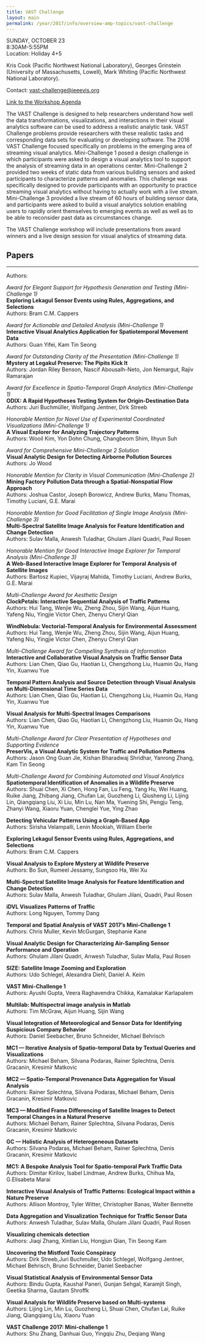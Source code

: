 ```yaml
---
title: VAST Challenge
layout: main
permalink: /year/2017/info/overview-amp-topics/vast-challenge
---
```


SUNDAY, OCTOBER 23  
8:30AM-5:55PM  
Location: Holiday 4+5

Kris Cook (Pacific Northwest National Laboratory), Georges Grinstein
(University of Massachusetts, Lowell), Mark Whiting (Pacific Northwest
National Laboratory).

Contact:
[vast-challenge@ieeevis.org](mailto:vast-challenge@ieeevis.org)

[Link to the Workshop Agenda](http://www.vacommunity.org/VAST+Workshop+2016)
	
The VAST Challenge is designed to help researchers understand how well the data transformations, visualizations, and interactions in their visual analytics software can be used to address a realistic analytic task. VAST Challenge problems provide researchers with these realistic tasks and corresponding data sets for evaluating or developing software. The 2016 VAST Challenge focused specifically on problems in the emerging area of streaming visual analytics. Mini-Challenge 1 posed a design challenge in which participants were asked to design a visual analytics tool to support the analysis of streaming data in an operations center. Mini-Challenge 2 provided two weeks of static data from various building sensors and asked participants to characterize patterns and anomalies. This challenge was specifically designed to provide participants with an opportunity to practice streaming visual analytics without having to actually work with a live stream.
Mini-Challenge 3 provided a live stream of 60 hours of building sensor data, and participants were asked to build a visual analytics solution enabling users to rapidly orient themselves to emerging events as well as well as to be able to reconsider past data as circumstances change.

The VAST Challenge workshop will include presentations from award winners and a live design session for visual analytics of streaming data.  

## Papers

****  
Authors: 

*Award for Elegant Support for Hypothesis Generation and Testing (Mini-Challenge 1)*  
**Exploring Lekagul Sensor Events using Rules, Aggregations, and Selections**  
Authors: Bram C.M. Cappers

*Award for Actionable and Detailed Analysis (Mini-Challenge 1)*  
**Interactive Visual Analytics Application for Spatiotemporal Movement Data**  
Authors: Guan Yifei, Kam Tin Seong

*Award for Outstanding Clarity of the Presentation (Mini-Challenge 1)*  
**Mystery at Legakul Preserve: The Pipits Kick It**  
Authors: Jordan Riley Benson, Nascif Abousalh-Neto, Jon Nemargut, Rajiv Ramarajan

*Award for Excellence in Spatio-Temporal Graph Analytics (Mini-Challenge 1)*  
**ODIX: A Rapid Hypotheses Testing System for Origin-Destination Data**  
Authors: Juri Buchmüller, Wolfgang Jentner, Dirk Streeb

*Honorable Mention for Novel Use of Experimental Coordinated Visualizations (Mini-Challenge 1)*  
**A Visual Explorer for Analyzing Trajectory Patterns**  
Authors: Wooil Kim, Yon Dohn Chung, Changbeom Shim, Ilhyun Suh

*Award for Comprehensive Mini-Challenge 2 Solution*  
**Visual Analytic Design for Detecting Airborne Pollution Sources**  
Authors: Jo Wood

*Honorable Mention for Clarity in Visual Communication (Mini-Challenge 2)*  
**Mining Factory Pollution Data through a Spatial-Nonspatial Flow Approach**  
Authors: Joshua Castor, Joseph Borowicz, Andrew Burks, Manu Thomas, Timothy Luciani, G.E. Marai

*Honorable Mention for Good Facilitation of Single Image Analysis (Mini-Challenge 3)*  
**Multi-Spectral Satellite Image Analysis for Feature Identification and Change Detection**  
Authors: Sulav Malla, Anwesh Tuladhar, Ghulam Jilani Quadri, Paul Rosen

*Honorable Mention for Good Interactive Image Explorer for Temporal Analysis (Mini-Challenge 3)*  
**A Web-Based Interactive Image Explorer for Temporal Analysis of Satellite Images**  
Authors: Bartosz Kupiec, Vijayraj Mahida, Timothy Luciani, Andrew Burks, G.E. Marai

*Multi-Challenge Award for Aesthetic Design*  
**ClockPetals: Interactive Sequential Analysis of Traffic Patterns**  
Authors: Hui Tang, Wenjie Wu, Zheng Zhou, Sijin Wang, Aijun Huang, Yafeng Niu, Yingjie Victor Chen, Zhenyu Cheryl Qian

**WindNebula: Vectorial-Temporal Analysis for Environmental Assessment**  
Authors: Hui Tang, Wenjie Wu, Zheng Zhou, Sijin Wang, Aijun Huang, Yafeng Niu, Yingjie Victor Chen, Zhenyu Cheryl Qian

*Multi-Challenge Award for Compelling Synthesis of Information*  
**Interactive and Collaborative Visual Analysis on Traffic Sensor Data**  
Authors: Lian Chen, Qiao Gu, Haotian Li, Chengzhong Liu, Huamin Qu, Hang Yin, Xuanwu Yue

**Temporal Pattern Analysis and Source Detection through Visual Analysis on Multi-Dimensional Time Series Data**  
Authors: Lian Chen, Qiao Gu, Haotian Li, Chengzhong Liu, Huamin Qu, Hang Yin, Xuanwu Yue

**Visual Analysis for Multi-Spectral Images Comparisons**  
Authors: Lian Chen, Qiao Gu, Haotian Li, Chengzhong Liu, Huamin Qu, Hang Yin, Xuanwu Yue

*Multi-Challenge Award for Clear Presentation of Hypotheses and Supporting Evidence*  
**PreserVis, a Visual Analytic System for Traffic and Pollution Patterns**  
Authors: Jason Ong Guan Jie, Kishan Bharadwaj Shridhar, Yanrong Zhang, Kam Tin Seong

*Multi-Challenge Award for Combining Automated and Visual Analytics*  
**Spatiotemporal Identification of Anomalies in a Wildlife Preserve**  
Authors: Shuai Chen, Xi Chen, Hong Fan, Lu Feng, Yang Hu, Wei Huang, Ruike Jiang, Zhibang Jiang, Chufan Lai, Guozheng Li, Qiusheng Li, Lijing Lin, Qiangqiang Liu, Xi Liu, Min Lu, Nan Ma, Yuening Shi, Pengju Teng, Zhanyi Wang, Xiaoru Yuan, Chenglei Yue, Ying Zhao

**Detecting Vehicular Patterns Using a Graph-Based App**  
Authors: Sirisha Velampalli, Lenin Mookiah, William Eberle

**Exploring Lekagul Sensor Events using Rules, Aggregations, and Selections**  
Authors: Bram C.M. Cappers

**Visual Analysis to Explore Mystery at Wildlife Preserve**  
Authors: Bo Sun, Rumeel Jessamy, Sungsoo Ha, Wei Xu

**Multi-Spectral Satellite Image Analysis for Feature Identification and Change Detection**  
Authors: Sulav Malla, Anwesh Tuladhar, Ghulam Jilani, Quadri, Paul Rosen

**iDVL Visualizes Patterns of Traffic**  
Authors: Long Nguyen, Tommy Dang

**Temporal and Spatial Analysis of VAST 2017’s Mini-Challenge 1**  
Authors: Chris Muller, Kevin McGurgan, Stephanie Kane

**Visual Analytic Design for Characterizing Air-Sampling Sensor Performance and Operation**  
Authors: Ghulam Jilani Quadri, Anwesh Tuladhar, Sulav Malla, Paul Rosen

**SIZE: Satellite Image Zooming and Exploration**  
Authors: Udo Schlegel, Alexandra Diehl, Daniel A. Keim

**VAST Mini-Challenge 1**  
Authors: Ayushi Gupta, Veera Raghavendra Chikka, Kamalakar Karlapalem

**Multilab: Multispectral image analysis in Matlab**  
Authors: Tim McGraw, Aijun Huang, Sijin Wang

**Visual Integration of Meteorological and Sensor Data for Identifying Suspicious Company Behavior**  
Authors: Daniel Seebacher, Bruno Schneider, Michael Behrisch

**MC1 — Iterative Analysis of Spatio-temporal Data by Textual Queries and Visualizations**  
Authors: Michael Beham, Silvana Podaras, Rainer Splechtna, Denis Gracanin, Kresimir Matkovic

**MC2 — Spatio-Temporal Provenance Data Aggregation for Visual Analysis**  
Authors: Rainer Splechtna, Silvana Podaras, Michael Beham, Denis Gracanin, Kresimir Matkovic

**MC3 — Modified Frame Differencing of Satellite Images to Detect Temporal Changes in a Natural Preserve**  
Authors: Michael Beham, Rainer Splechtna, Silvana Podaras, Denis Gracanin, Kresimir Matkovic

**GC — Holistic Analysis of Heterogeneous Datasets**  
Authors: Silvana Podaras, Michael Beham, Rainer Splechtna, Denis Gracanin, Kresimir Matkovic

**MC1: A Bespoke Analysis Tool for Spatio-temporal Park Traffic Data**  
Authors: Dimitar Kirilov, Isabel Lindmae, Andrew Burks, Chihua Ma, G.Elisabeta Marai

**Interactive Visual Analysis of Traffic Patterns: Ecological Impact within a Nature Preserve**  
Authors: Allison Montroy, Tyler Witter, Christopher Banas, Walter Bennette

**Data Aggregation and Visualization Technique for Traffic Sensor Data**  
Authors: Anwesh Tuladhar, Sulav Malla, Ghulam Jilani Quadri, Paul Rosen

**Visualizing chemicals detection**  
Authors: Jiaqi Zhang, Xintian Liu, Hongjun Qian, Tin Seong Kam

**Uncovering the Mistford Toxic Conspiracy**  
Authors: Dirk Streeb,Juri Buchmuller, Udo Schlegel, Wolfgang Jentner, Michael Behrisch, Bruno Schneider, Daniel Seebacher

**Visual Statistical Analysis of Environmental Sensor Data**  
Authors: Bindu Gupta, Kaushal Paneri, Gunjan Sehgal, Karamjit Singh, Geetika Sharma, Gautam Shroffk

**Visual Analysis for Wildlife Preserve based on Multi-systems**  
Authors: Lijing Lin, Min Lu, Guozheng Li, Shuai Chen, Chufan Lai, Ruike Jiang, Qiangqiang Liu, Xiaoru Yuan

**VAST Challenge 2017: Mini-challenge 1**  
Authors: Shu Zhang, Danhuai Guo, Yingqiu Zhu, Deqiang Wang


